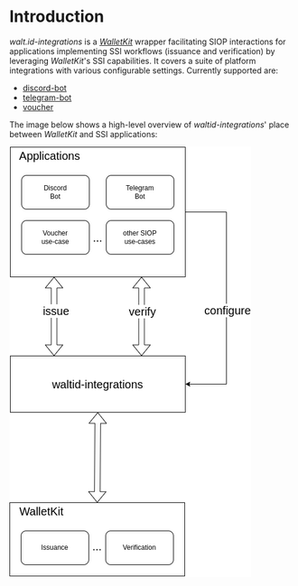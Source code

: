 # Introduction

_walt.id-integrations_ is a [_WalletKit_](https://docs.walt.id/v/web-wallet/wallet-kit/readme) wrapper facilitating SIOP
interactions for applications implementing SSI workflows (issuance and verification) by leveraging _WalletKit_'s SSI
capabilities.
It covers a suite of platform integrations with various configurable settings.
Currently supported are:

- [discord-bot](integrations/discord/discord.md)
- [telegram-bot](integrations/telegram/telegram.md)
- [voucher](integrations/voucher/voucher.md)

The image below shows a high-level overview of _waltid-integrations_' place between _WalletKit_ and SSI applications:

![waltid-integrations-high-level-overview](/media/waltid-integrations-overview.png)